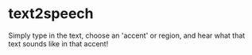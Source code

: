 # text2speech

Simply type in the text, choose an 'accent' or region, and hear what that text sounds like in that accent!
